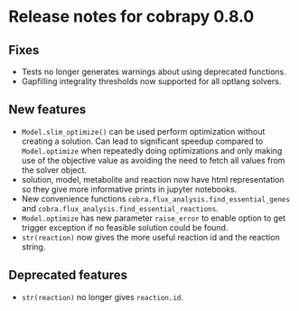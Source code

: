 # Release notes for cobrapy 0.8.0

## Fixes

- Tests no longer generates warnings about using deprecated functions.
- Gapfilling integrality thresholds now supported for all optlang solvers.

## New features

- `Model.slim_optimize()` can be used perform optimization without
  creating a solution. Can lead to significant speedup compared to
  `Model.optimize` when repeatedly doing optimizations and only making
  use of the objective value as avoiding the need to fetch all values
  from the solver object.
- solution, model, metabolite and reaction now have html
  representation so they give more informative prints in jupyter
  notebooks.
- New convenience functions `cobra.flux_analysis.find_essential_genes` and
  `cobra.flux_analysis.find_essential_reactions`.
- `Model.optimize` has new parameter `raise_error` to enable option to
  get trigger exception if no feasible solution could be found.
- `str(reaction)` now gives the more useful reaction id and the
  reaction string.

## Deprecated features

- `str(reaction)` no longer gives `reaction.id`.
